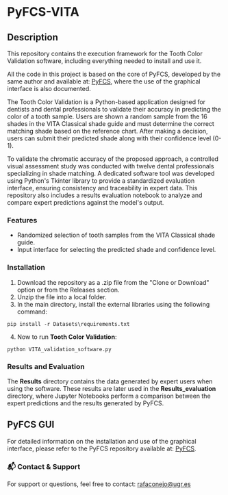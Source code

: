# PyFCS-VITA

## Description
This repository contains the execution framework for the Tooth Color Validation software, including everything needed to install and use it.

All the code in this project is based on the core of PyFCS, developed by the same author and available at: [PyFCS](https://github.com/RafaelConejo/PyFCS), where the use of the graphical interface is also documented.

The Tooth Color Validation is a Python-based application designed for dentists and dental professionals to validate their accuracy in predicting the color of a tooth sample. Users are shown a random sample from the 16 shades in the VITA Classical shade guide and must determine the correct matching shade based on the reference chart. After making a decision, users can submit their predicted shade along with their confidence level (0-1).

To validate the chromatic accuracy of the proposed approach, a controlled visual assessment study was conducted with twelve dental professionals specializing in shade matching. A dedicated software tool was developed using Python's Tkinter library to provide a standardized evaluation interface, ensuring consistency and traceability in expert data. This repository also includes a results evaluation notebook to analyze and compare expert predictions against the model's output.

### Features
- Randomized selection of tooth samples from the VITA Classical shade guide.
- Input interface for selecting the predicted shade and confidence level.

### Installation

1. Download the repository as a .zip file from the "Clone or Download" option or from the Releases section.
2. Unzip the file into a local folder.
3. In the main directory, install the external libraries using the following command:

```
pip install -r Datasets\requirements.txt
```
4. Now to run **Tooth Color Validation**:
```
python VITA_validation_software.py
```


### Results and Evaluation
The **Results** directory contains the data generated by expert users when using the software. These results are later used in the **Results_evaluation** directory, where Jupyter Notebooks perform a comparison between the expert predictions and the results generated by PyFCS.


## PyFCS GUI
For detailed information on the installation and use of the graphical interface, please refer to the PyFCS repository available at: [PyFCS](https://github.com/RafaelConejo/PyFCS).


### 📬 Contact & Support
For support or questions, feel free to contact: rafaconejo@ugr.es

